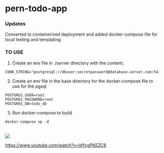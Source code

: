 # pern-todo-app

### Updates

Converted to containerized deployment and added docker-compose file for local testing and templating

### TO USE
1. Create an env file in ./server directory with the content;
```
CONN_STRING="postgresql://dbuser:secretpassword@database.server.com:5432/mydb"
```
2. Create an env file in the base directory for the docker-compose file to use for the pgsql
```
POSTGRES_USER=root
POSTGRES_PASSWORD=root
POSTGRES_DB=todo_db
```

3. Run docker-compose to build

```
docker-compose up -d
```
</br>
<img src="https://www.freecodecamp.org/news/content/images/size/w2000/2020/03/PERN.png" />

https://www.youtube.com/watch?v=ldYcgPKEZC8
